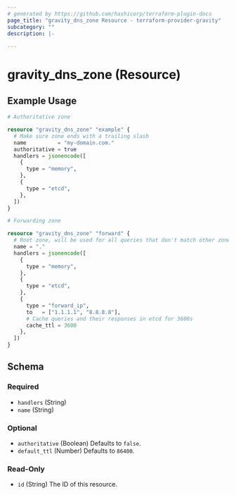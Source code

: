 ```yaml
---
# generated by https://github.com/hashicorp/terraform-plugin-docs
page_title: "gravity_dns_zone Resource - terraform-provider-gravity"
subcategory: ""
description: |-
  
---
```


# gravity_dns_zone (Resource)



## Example Usage

```terraform
# Authoritative zone

resource "gravity_dns_zone" "example" {
  # Make sure zone ends with a trailing slash
  name          = "my-domain.com."
  authoritative = true
  handlers = jsonencode([
    {
      type = "memory",
    },
    {
      type = "etcd",
    },
  ])
}

# Forwarding zone

resource "gravity_dns_zone" "forward" {
  # Root zone, will be used for all queries that don't match other zones
  name = "."
  handlers = jsonencode([
    {
      type = "memory",
    },
    {
      type = "etcd",
    },
    {
      type = "forward_ip",
      to   = ["1.1.1.1", "8.8.8.8"],
      # Cache queries and their responses in etcd for 3600s
      cache_ttl = 3600
    },
  ])
}
```

<!-- schema generated by tfplugindocs -->
## Schema

### Required

- `handlers` (String)
- `name` (String)

### Optional

- `authoritative` (Boolean) Defaults to `false`.
- `default_ttl` (Number) Defaults to `86400`.

### Read-Only

- `id` (String) The ID of this resource.
